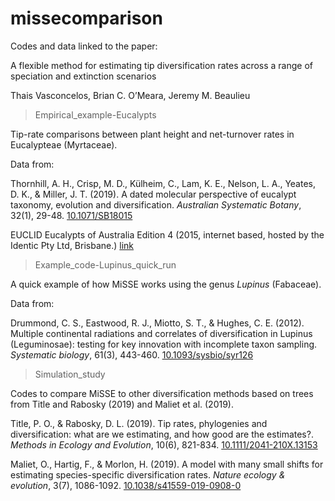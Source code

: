# missecomparison

Codes and data linked to the paper:

A flexible method for estimating tip diversification rates across a range of speciation and extinction scenarios

Thais Vasconcelos, Brian C. O’Meara, Jeremy M. Beaulieu


> Empirical_example-Eucalypts 
 
Tip-rate comparisons between plant height and net-turnover rates in Eucalypteae (Myrtaceae). 
 
Data from: 

Thornhill, A. H., Crisp, M. D., Külheim, C., Lam, K. E., Nelson, L. A., Yeates, D. K., & Miller, J. T. (2019). A dated molecular perspective of eucalypt taxonomy, evolution and diversification. *Australian Systematic Botany*, 32(1), 29-48. [10.1071/SB18015](https://www.publish.csiro.au/sb/SB18015)
 
EUCLID Eucalypts of Australia Edition 4 (2015, internet based, hosted by the Identic Pty Ltd, Brisbane.) [link](https://apps.lucidcentral.org/euclid/text/intro/index.html)

 
> Example_code-Lupinus_quick_run 
 
A quick example of how MiSSE works using the genus *Lupinus* (Fabaceae). 
 
Data from: 

 Drummond, C. S., Eastwood, R. J., Miotto, S. T., & Hughes, C. E. (2012). Multiple continental radiations and correlates of diversification in Lupinus (Leguminosae): testing for key innovation with incomplete taxon sampling. *Systematic biology*, 61(3), 443-460. [10.1093/sysbio/syr126](https://doi.org/10.1093/sysbio/syr126)
 
> Simulation_study
 
 Codes to compare MiSSE to other diversification methods based on trees from Title and Rabosky (2019) and Maliet et al. (2019). 
 
Title, P. O., & Rabosky, D. L. (2019). Tip rates, phylogenies and diversification: what are we estimating, and how good are the estimates?. *Methods in Ecology and Evolution*, 10(6), 821-834. [10.1111/2041-210X.13153](https://doi.org/10.1111/2041-210X.13153)
 
Maliet, O., Hartig, F., & Morlon, H. (2019). A model with many small shifts for estimating species-specific diversification rates. *Nature ecology & evolution*, 3(7), 1086-1092. [10.1038/s41559-019-0908-0](https://doi.org/10.1038/s41559-019-0908-0)
 
